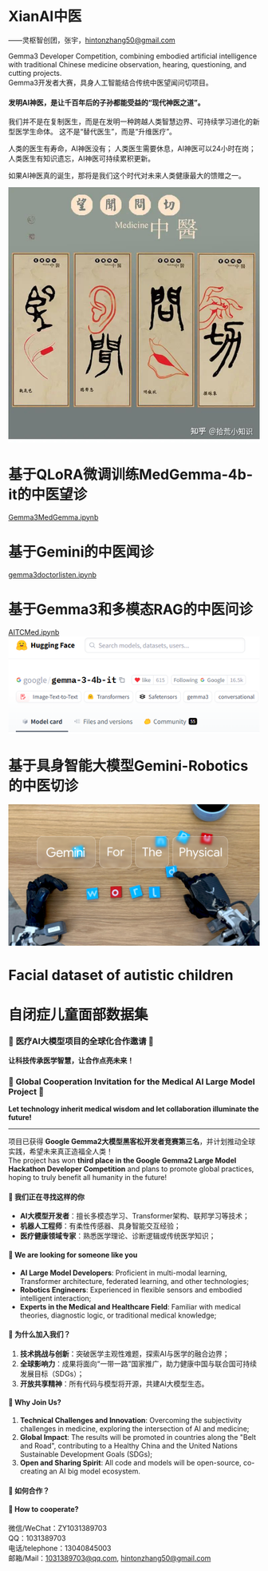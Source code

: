 # XianAI中医
——灵枢智创团，张宇，hintonzhang50@gmail.com

Gemma3 Developer Competition, combining embodied artificial intelligence with traditional Chinese medicine observation, hearing, questioning, and cutting projects.   
Gemma3开发者大赛，具身人工智能结合传统中医望闻问切项目。     

#### 发明AI神医，是让千百年后的子孙都能受益的“现代神医之道”。

我们并不是在复制医生，而是在发明一种跨越人类智慧边界、可持续学习进化的新型医学生命体。
这不是“替代医生”，而是“升维医疗”。

人类的医生有寿命，AI神医没有；
人类医生需要休息，AI神医可以24小时在岗；
人类医生有知识遗忘，AI神医可持续累积更新。

如果AI神医真的诞生，那将是我们这个时代对未来人类健康最大的馈赠之一。


![望闻问切.jpg](images/%E6%9C%9B%E9%97%BB%E9%97%AE%E5%88%87.jpg)

# 基于QLoRA微调训练MedGemma-4b-it的中医望诊
[Gemma3MedGemma.ipynb](Fine-Tuning/Gemma3MedGemma.ipynb)     

# 基于Gemini的中医闻诊
[gemma3doctorlisten.ipynb](Fine-Tuning/gemma3doctorlisten.ipynb)      

# 基于Gemma3和多模态RAG的中医问诊
[AITCMed.ipynb](multimodal-rag/AITCMed.ipynb)        
![gemma-3-4b-it.png](images/gemma-3-4b-it.png)

# 基于具身智能大模型Gemini-Robotics的中医切诊
![具身AIGemini-Robotics.png](images/Gemini-Robotics.png)


# Facial dataset of autistic children
# 自闭症儿童面部数据集








### 🌟 **医疗AI大模型项目的全球化合作邀请** 🌟  
**让科技传承医学智慧，让合作点亮未来！**  
### 🌟 **Global Cooperation Invitation for the Medical AI Large Model Project** 🌟     
**Let technology inherit medical wisdom and let collaboration illuminate the future!**  

---   

项目已获得 **Google Gemma2大模型黑客松开发者竞赛第三名**，并计划推动全球实践，希望未来真正造福全人类！  
The project has won **third place in the Google Gemma2 Large Model Hackathon Developer Competition** and plans to promote global practices, hoping to truly benefit all humanity in the future! 

#### 🤝 **我们正在寻找这样的你**  
- **AI大模型开发者**：擅长多模态学习、Transformer架构、联邦学习等技术；  
- **机器人工程师**：有柔性传感器、具身智能交互经验；  
- **医疗健康领域专家**：熟悉医学理论、诊断逻辑或传统医学知识；  
#### 🤝 **We are looking for someone like you**     
- **AI Large Model Developers**: Proficient in multi-modal learning, Transformer architecture, federated learning, and other technologies;
- **Robotics Engineers**: Experienced in flexible sensors and embodied intelligent interaction;
- **Experts in the Medical and Healthcare Field**: Familiar with medical theories, diagnostic logic, or traditional medical knowledge;   

#### 🚀 **为什么加入我们？**  
1. **技术挑战与创新**：突破医学主观性难题，探索AI与医学的融合边界；  
2. **全球影响力**：成果将面向“一带一路”国家推广，助力健康中国与联合国可持续发展目标（SDGs）；  
3. **开放共享精神**：所有代码与模型将开源，共建AI大模型生态。  
#### 🚀 **Why Join Us?**    
1. **Technical Challenges and Innovation**: Overcoming the subjectivity challenges in medicine, exploring the intersection of AI and medicine;
2. **Global Impact**: The results will be promoted in countries along the "Belt and Road", contributing to a Healthy China and the United Nations Sustainable Development Goals (SDGs);
3. **Open and Sharing Spirit**: All code and models will be open-source, co-creating an AI big model ecosystem.     

#### 📣 **如何合作？**  
#### 📣 **How to cooperate?**
微信/WeChat：ZY1031389703    
QQ：1031389703     
电话/telephone：13040845003    
邮箱/Mail：1031389703@qq.com, hintonzhang50@gmail.com     
